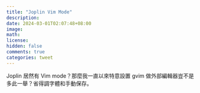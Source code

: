 ```yaml
---
title: "Joplin Vim Mode"
description: 
date: 2024-03-01T02:07:48+08:00
image: 
math: 
license: 
hidden: false
comments: true
categories: tweet
---
```

Joplin 居然有 Vim mode？那麼我一直以來特意設置 gvim 做外部編輯器豈不是多此一舉？省得調字體和手動保存。
